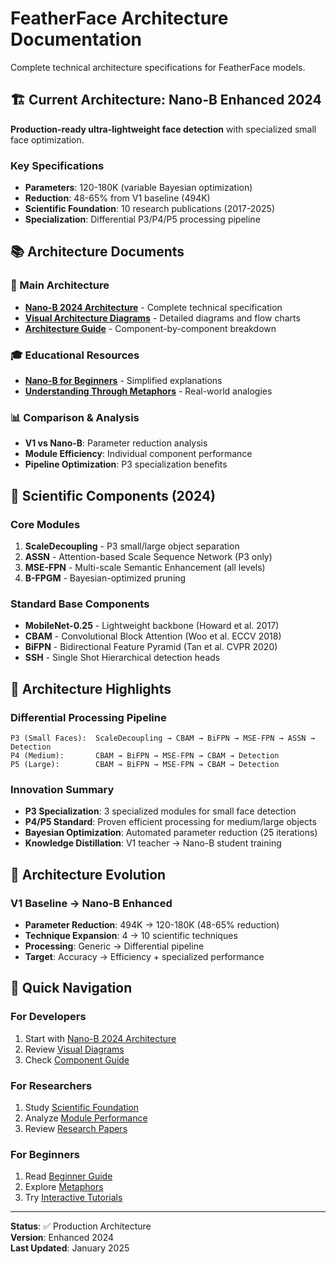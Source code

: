# FeatherFace Architecture Documentation

Complete technical architecture specifications for FeatherFace models.

## 🏗️ Current Architecture: Nano-B Enhanced 2024

**Production-ready ultra-lightweight face detection** with specialized small face optimization.

### Key Specifications
- **Parameters**: 120-180K (variable Bayesian optimization)
- **Reduction**: 48-65% from V1 baseline (494K)
- **Scientific Foundation**: 10 research publications (2017-2025)
- **Specialization**: Differential P3/P4/P5 processing pipeline

## 📚 Architecture Documents

### 🎯 Main Architecture
- **[Nano-B 2024 Architecture](nano_b_2024.md)** - Complete technical specification
- **[Visual Architecture Diagrams](nano_b_diagram.md)** - Detailed diagrams and flow charts
- **[Architecture Guide](nano_b_diagram_guide.md)** - Component-by-component breakdown

### 🎓 Educational Resources
- **[Nano-B for Beginners](nano_b_for_kids.md)** - Simplified explanations
- **[Understanding Through Metaphors](../guides/metaphors.md)** - Real-world analogies

### 📊 Comparison & Analysis
- **V1 vs Nano-B**: Parameter reduction analysis
- **Module Efficiency**: Individual component performance
- **Pipeline Optimization**: P3 specialization benefits

## 🔬 Scientific Components (2024)

### Core Modules
1. **ScaleDecoupling** - P3 small/large object separation
2. **ASSN** - Attention-based Scale Sequence Network (P3 only)
3. **MSE-FPN** - Multi-scale Semantic Enhancement (all levels)
4. **B-FPGM** - Bayesian-optimized pruning

### Standard Base Components
- **MobileNet-0.25** - Lightweight backbone (Howard et al. 2017)
- **CBAM** - Convolutional Block Attention (Woo et al. ECCV 2018)
- **BiFPN** - Bidirectional Feature Pyramid (Tan et al. CVPR 2020)
- **SSH** - Single Shot Hierarchical detection heads

## 🎯 Architecture Highlights

### Differential Processing Pipeline
```
P3 (Small Faces):  ScaleDecoupling → CBAM → BiFPN → MSE-FPN → ASSN → Detection
P4 (Medium):       CBAM → BiFPN → MSE-FPN → CBAM → Detection
P5 (Large):        CBAM → BiFPN → MSE-FPN → CBAM → Detection
```

### Innovation Summary
- **P3 Specialization**: 3 specialized modules for small face detection
- **P4/P5 Standard**: Proven efficient processing for medium/large objects
- **Bayesian Optimization**: Automated parameter reduction (25 iterations)
- **Knowledge Distillation**: V1 teacher → Nano-B student training

## 🔄 Architecture Evolution

### V1 Baseline → Nano-B Enhanced
- **Parameter Reduction**: 494K → 120-180K (48-65% reduction)
- **Technique Expansion**: 4 → 10 scientific techniques
- **Processing**: Generic → Differential pipeline
- **Target**: Accuracy → Efficiency + specialized performance

## 📖 Quick Navigation

### For Developers
1. Start with [Nano-B 2024 Architecture](nano_b_2024.md)
2. Review [Visual Diagrams](nano_b_diagram.md)
3. Check [Component Guide](nano_b_diagram_guide.md)

### For Researchers
1. Study [Scientific Foundation](../NANO_B_ARCHITECTURE.md)
2. Analyze [Module Performance](../simulations/)
3. Review [Research Papers](../scientific/)

### For Beginners
1. Read [Beginner Guide](nano_b_for_kids.md)
2. Explore [Metaphors](../guides/metaphors.md)
3. Try [Interactive Tutorials](../../notebooks/)

---

**Status**: ✅ Production Architecture  
**Version**: Enhanced 2024  
**Last Updated**: January 2025